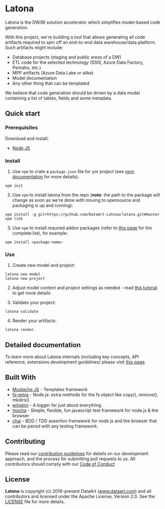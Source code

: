 # Latona

Latona is the DW/BI solution accelerator which simplifies model-based code
generation.

With this project, we're building a tool that allows generating all code
artifacts required to spin off an end-to-end data warehouse/data platform.
Such artifacts might include:

- Database projects (staging and public areas of a DW)
- ETL code for the selected technology (SSIS, Azure Data Factory, Pentaho, etc.)
- MPP artifacts (Azure Data Lake or alike)
- Model documentation
- Any other thing that can be templated

We believe that code generation should be driven by a data model containing a
list of tables, fields and some metadata.

## Quick start

### Prerequisites

Download and install:

- [Node JS](https://nodejs.org/en/)

### Install

1. Use `npm` to crate a `package.json` file for yor project (see [npm documentation](https://docs.npmjs.com/cli/v7/commands/npm-init) for more details):

```
npm init
```

2. Use `npm` to install latona from the repo (**note**: the path to the package will change as soon as we're done with moving to opensource and packaging is up and running):

```
npm install -g git+https://github.com/DataArt-Latona/latona.git#master
npm link
```

3. Use `npm` to install required addon packages (refer to [this page](./docs/addons/addon-registry.md) for the complete list), for example:

```
npm install <package-name>
```

### Use

1. Create new model and project:

```
latona new model
latona new project
```

2. Adjust model content and project settings as needed - read [this tutorial](./docs/Usage.md) to get more details

3. Validate your project:

```
latona validate
```

4. Render your artifacts:

```
latona render
```

## Detailed documentation

To learn more about Latona internals (including key concepts, API reference,
extensions development guidelines) please visit [this page](./docs/README.md).

## Built With

- [Mustache JS](https://github.com/janl/mustache.js/) - Templates framework
- [fs-extra](https://github.com/jprichardson/node-fs-extra) - Node.js: extra
  methods for the fs object like copy(), remove(), mkdirs()
- [winston](https://github.com/winstonjs/winston) - A logger for just about
  everything.
- [mocha](https://github.com/mochajs/mocha) - Simple, flexible, fun javascript
  test framework for node.js & the browser
- [chai](https://github.com/chaijs/chai) - BDD / TDD assertion framework for
  node.js and the browser that can be paired with any testing framework.

## Contributing

Please read our [contribution guidelines](./docs/dev/CONTRIBUTING.md) for
details on our development approach, and the process for submitting pull
requests to us. All contributors should comply with our
[Code of Conduct](./CODE_OF_CONDUCT.md)

## License

**Latona** is copyright (c) 2019-present DataArt (www.dataart.com) and all
contributors and licensed under the Apache License, Version 2.0.
See the [LICENSE](./LICENSE) file for more details.
